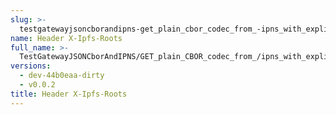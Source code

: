 ```yaml
---
slug: >-
  testgatewayjsoncborandipns-get_plain_cbor_codec_from_-ipns_with_explicit_application-vnd-ipld-dag-cbor_has_expected_headers-header_x-ipfs-roots
name: Header X-Ipfs-Roots
full_name: >-
  TestGatewayJSONCborAndIPNS/GET_plain_CBOR_codec_from_/ipns_with_explicit_application/vnd.ipld.dag-cbor_has_expected_headers/Header_X-Ipfs-Roots
versions:
  - dev-44b0eaa-dirty
  - v0.0.2
title: Header X-Ipfs-Roots
---
```


